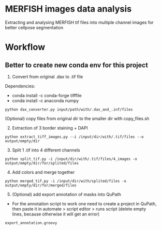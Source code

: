# MERFISH images data analysis
Extracting and analysing MERFISH tif files into multiple channel images for better cellpose segmentation 

# Workflow

## Better to create new conda env for this project

1. Convert from original .dax to .tif file 

Dependencies:
* conda install -c conda-forge tifffile
* conda install -c anaconda numpy

```
python dax_converter.py input/path/with/.das_and_.inf/files
```

(Optional) copy files from original dir to the smaller dir with copy_files.sh
	
2. Extraction of 3 border staining + DAPI

```
python extract_tiff_images.py --i /input/dir/with/.tif/files --o output/empty/dir 
```


3. Split 1 .tif into 4 different channels

```
python split_tif.py -i /input/dir/with/.tif/files/4_images -o output/empty/dir/for/splited/files 
```

4. Add colors and merge together 

```
python merged_tif.py -i /input/dir/with/splited/files -o output/empty/dir/for/merged/files 
```

5. (Optional) add export annotation of masks into QuPath

* For the annotation script to work one need to create a project in QuPath, then paste it in automate > script editor > runs script (delete empty lines, because otherwise it will get an error)

```
export_annotation.groovy
```

